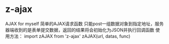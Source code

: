 # z-ajax
AJAX for myself
简单的AJAX请求函数
只能post一组数据对象到指定地址，服务器端收到的是表单提交数据，返回的结果将会初始化为JSON并执行回调函数
使用方法：
import zAJAX from 'z-ajax'
zAJAX(url, datas, func)
